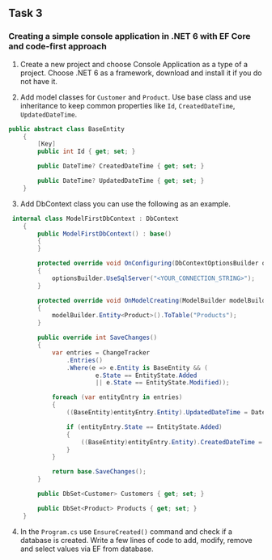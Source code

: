 ## Task 3

### Creating a simple console application in .NET 6 with EF Core and code-first approach

1. Create a new project and choose Console Application as a type of a project. Choose .NET 6 as a framework, download and install it if you do not have it.

2. Add model classes for `Customer` and `Product`. Use base class and use inheritance to keep common properties like `Id`, `CreatedDateTime`, `UpdatedDateTime`.

```cs
public abstract class BaseEntity
    {
        [Key]
        public int Id { get; set; }

        public DateTime? CreatedDateTime { get; set; }

        public DateTime? UpdatedDateTime { get; set; }
    }
```

3. Add DbContext class you can use the following as an example.

```cs
 internal class ModelFirstDbContext : DbContext
    {
        public ModelFirstDbContext() : base()
        {
        }

        protected override void OnConfiguring(DbContextOptionsBuilder optionsBuilder)
        {
            optionsBuilder.UseSqlServer("<YOUR_CONNECTION_STRING>");
        }

        protected override void OnModelCreating(ModelBuilder modelBuilder)
        {
            modelBuilder.Entity<Product>().ToTable("Products");
        }

        public override int SaveChanges()
        {
            var entries = ChangeTracker
                .Entries()
                .Where(e => e.Entity is BaseEntity && (
                        e.State == EntityState.Added
                        || e.State == EntityState.Modified));

            foreach (var entityEntry in entries)
            {
                ((BaseEntity)entityEntry.Entity).UpdatedDateTime = DateTime.Now;

                if (entityEntry.State == EntityState.Added)
                {
                    ((BaseEntity)entityEntry.Entity).CreatedDateTime = DateTime.Now;
                }
            }

            return base.SaveChanges();
        }

        public DbSet<Customer> Customers { get; set; }

        public DbSet<Product> Products { get; set; }
    }
```

4. In the `Program.cs` use `EnsureCreated()` command and check if a database is created. Write a few lines of code to add, modify, remove and select values via EF from database.
